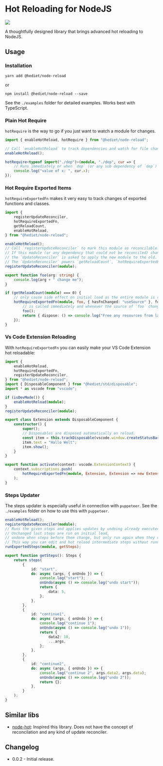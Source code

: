 # Hot Reloading for NodeJS

[![](https://img.shields.io/twitter/follow/hediet_dev.svg?style=social)](https://twitter.com/intent/follow?screen_name=hediet_dev)

A thoughtfully designed library that brings advanced hot reloading to NodeJS.

## Usage

### Installation

```
yarn add @hediet/node-reload
```

or

```
npm install @hediet/node-reload --save
```

See the `./examples` folder for detailed examples.
Works best with TypeScript.

### Plain Hot Require

`hotRequire` is the way to go if you just want to watch a module for changes.

```ts
import { enableHotReload, hotRequire } from "@hediet/node-reload";

// Call `enableHotReload` to track dependencies and watch for file changes.
enableHotReload();

hotRequire<typeof import("./dep")>(module, "./dep", cur => {
	// Runs immediately or when `dep` (or any sub dependency of `dep`) changes.
	console.log("value of x: ", cur.x);
});
```

### Hot Require Exported Items

`hotRequireExportedFn` makes it very easy to track changes of exported functions and classes.

```ts
import {
	registerUpdateReconciler,
	hotRequireExportedFn,
	getReloadCount,
	enableHotReload,
} from "@hediet/node-reload";

enableHotReload();
// Call `registerUpdateReconciler` to mark this module as reconcilable.
// If this module (or any dependency that could not be reconciled) changes,
// the `UpdateReconciler` is asked to apply the new module to the old.
// The `UpdateReconciler` powers `getReloadCount`, `hotRequireExportedFn`, `runExportedSteps` and other functions.
registerUpdateReconciler(module);

export function foo(arg: string) {
	console.log(arg + " change me");
}

if (getReloadCount(module) === 0) {
	// only cause side effect on initial load as the entire module is run again on each reload
	hotRequireExportedFn(module, foo, { hasFnChanged: "useSource" }, foo => {
		// is called immediately and whenever the source of `foo` changes.
		foo();
		return { dispose: () => console.log("Free any resources from last invocation"); };
	});
}
```

### Vs Code Extension Reloading

With `hotRequireExportedFn` you can easily make your VS Code Extension hot reloadable:

```ts
import {
	enableHotReload,
	hotRequireExportedFn,
	registerUpdateReconciler,
} from "@hediet/node-reload";
import { DisposableComponent } from "@hediet/std/disposable";
import * as vscode from "vscode";

if (isDevMode()) {
	enableHotReload(module);
}
registerUpdateReconciler(module);

export class Extension extends DisposableComponent {
	constructor() {
		super();
		// Disposables are disposed automatically on reload.
		const item = this.trackDisposable(vscode.window.createStatusBarItem());
		item.text = "Hallo Welt";
		item.show();
	}
}

export function activate(context: vscode.ExtensionContext) {
	context.subscriptions.push(
		hotRequireExportedFn(module, Extension, Extension => new Extension())
	);
}
```

### Steps Updater

The steps updater is especially useful in connection with `puppeteer`. See the `./examples` folder on how to use this with `puppeteer`.

```ts
enableHotReload();
registerUpdateReconciler(module);
// Runs the given steps and applies updates by undoing already executed steps and running the new steps.
// Unchanged last steps are run on initial load,
// undone when steps before them change, but only run again when they or a step after them changes.
// This way you can edit and hot reload intermediate steps without running all steps again after every change.
runExportedSteps(module, getSteps);

export function getSteps(): Steps {
	return steps(
		{
			id: "start",
			do: async (args, { onUndo }) => {
				console.log("start");
				onUndo(async () => console.log("undo start"));
				return {
					data: 5,
				};
			},
		},
		{
			id: "continue1",
			do: async (args, { onUndo }) => {
				console.log("continue 1");
				onUndo(async () => console.log("undo 1"));
				return {
					data2: 10,
					...args,
				};
			},
		},
		{
			id: "continue2",
			do: async (args, { onUndo }) => {
				console.log("continue 2", args.data2, args.data);
				onUndo(async () => console.log("undo 2"));
				return {};
			},
		}
	);
}
```

## Similar libs

-   [node-hot](https://github.com/mihe/node-hot): Inspired this library. Does not have the concept of reconcilation and any kind of update reconciler.

## Changelog

-   0.0.2 - Initial release.
